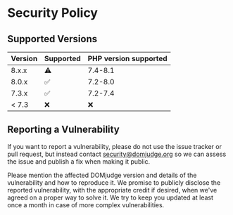 # Security Policy

## Supported Versions

| Version | Supported          | PHP version supported |
| ------- | ------------------ | --------------------- |
| 8.x.x   | :warning:          | 7.4-8.1               |
| 8.0.x   | :white_check_mark: | 7.2-8.0               |
| 7.3.x   | :white_check_mark: | 7.2-7.4               |
| < 7.3   | :x:                | :x:                   |

## Reporting a Vulnerability

If you want to report a vulnerability, please do not use the issue tracker
or pull request, but instead contact security@domjudge.org so we can assess
the issue and publish a fix when making it public.

Please mention the affected DOMjudge version and details of the vulnerability
and how to reproduce it. We promise to publicly disclose the reported
vulnerability, with the appropriate credit if desired, when we've agreed
on a proper way to solve it. We try to keep you updated at least once a
month in case of more complex vulnerabilities.
